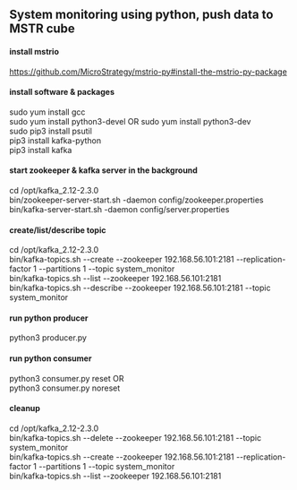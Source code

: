 ## System monitoring using python, push data to MSTR cube 

#### install mstrio
https://github.com/MicroStrategy/mstrio-py#install-the-mstrio-py-package

#### install software & packages
sudo yum install gcc <br />
sudo yum install python3-devel OR sudo yum install python3-dev <br />
sudo pip3 install psutil <br /> 
pip3 install kafka-python <br />
pip3 install kafka <br />

#### start zookeeper & kafka server in the background
cd /opt/kafka_2.12-2.3.0 <br /> 
bin/zookeeper-server-start.sh -daemon config/zookeeper.properties  <br />
bin/kafka-server-start.sh -daemon config/server.properties <br />

#### create/list/describe topic
cd /opt/kafka_2.12-2.3.0  <br />
bin/kafka-topics.sh --create --zookeeper 192.168.56.101:2181 --replication-factor 1 --partitions 1 --topic system_monitor <br />
bin/kafka-topics.sh --list --zookeeper 192.168.56.101:2181 <br />
bin/kafka-topics.sh --describe --zookeeper 192.168.56.101:2181 --topic system_monitor <br />

#### run python producer
python3 producer.py  <br />

#### run python consumer
python3 consumer.py reset OR <br />
python3 consumer.py noreset <br />

#### cleanup
cd /opt/kafka_2.12-2.3.0  <br />
bin/kafka-topics.sh --delete --zookeeper 192.168.56.101:2181 --topic system_monitor <br />
bin/kafka-topics.sh --create --zookeeper 192.168.56.101:2181 --replication-factor 1 --partitions 1 --topic system_monitor <br />
bin/kafka-topics.sh --list --zookeeper 192.168.56.101:2181 <br />
